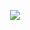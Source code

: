 <p align="center">
  <img src="https://capsule-render.vercel.app/api?text=Hey Everyone!&animation=fadeIn&type=waving&color=gradient&height=100"/>
</p>

<!--
**joshuaa44/joshuaa44** is a ✨ _special_ ✨ repository because its `README.md` (this file) appears on your GitHub profile.
